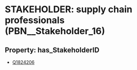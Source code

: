 # STAKEHOLDER: __supply chain professionals__ (PBN__Stakeholder_16)

## Property: has_StakeholderID

* [Q1824206](Q1824206)

